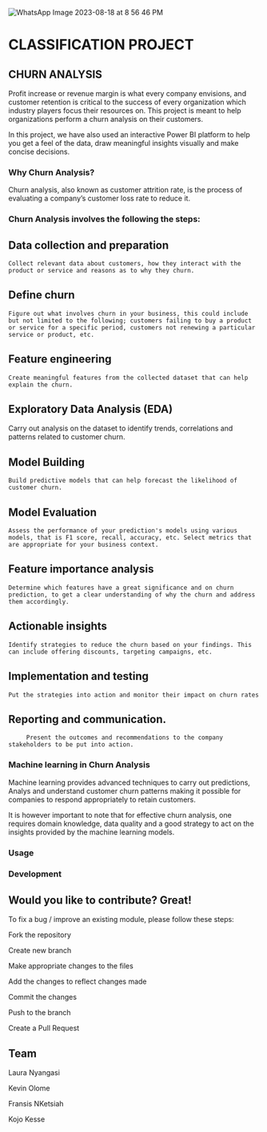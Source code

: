 ![WhatsApp Image 2023-08-18 at 8 56 46 PM](https://github.com/lauranyangasi/classification/assets/136954763/50d2719c-badd-48cb-b7b7-67959af88e5e)

# CLASSIFICATION PROJECT	


## CHURN ANALYSIS 

Profit increase or revenue margin is what every company envisions, and customer retention is critical to the success of every organization which industry players focus their resources on. This project is meant to help organizations perform a churn analysis on their customers.  

In this project, we have also used an interactive Power BI platform to help you get a feel of the data, draw meaningful insights visually and make concise decisions.  

### Why Churn Analysis? 

Churn analysis, also known as customer attrition rate, is the process of evaluating a company’s customer loss rate to reduce it. 

 

### Churn Analysis involves the following the steps: 

## Data collection and preparation 

   	Collect relevant data about customers, how they interact with the product or service and reasons as to why they churn. 

## Define churn 

	Figure out what involves churn in your business, this could include but not limited to the following; customers failing to buy a product or service for a specific period, customers not renewing a particular service or product, etc. 

## Feature engineering 

	Create meaningful features from the collected dataset that can help explain the churn. 

## Exploratory Data Analysis (EDA) 

Carry out analysis on the dataset to identify trends, correlations and patterns related to customer churn.	 

## Model Building 

	Build predictive models that can help forecast the likelihood of customer churn. 

## Model Evaluation 

	Assess the performance of your prediction's models using various models, that is F1 score, recall, accuracy, etc. Select metrics that are appropriate for your business context. 

## Feature importance analysis 

	Determine which features have a great significance and on churn prediction, to get a clear understanding of why the churn and address them accordingly. 

## Actionable insights 

	Identify strategies to reduce the churn based on your findings. This can include offering discounts, targeting campaigns, etc. 

## Implementation and testing 

	Put the strategies into action and monitor their impact on churn rates 

## Reporting and communication. 

     	 Present the outcomes and recommendations to the company stakeholders to be put into action. 

 

### Machine learning in Churn Analysis 

Machine learning provides advanced techniques to carry out predictions, Analys and understand customer churn patterns making it possible for companies to respond appropriately to retain customers. 

It is however important to note that for effective churn analysis, one requires domain knowledge, data quality and a good strategy to act on the insights provided by the machine learning models. 

 

### Usage 

### Development 

## Would you like to contribute? Great! 

To fix a bug / improve an existing module, please follow these steps: 

Fork the repository 

Create new branch 

Make appropriate changes to the files 

Add the changes to reflect changes made 

Commit the changes 

Push to the branch 

Create a Pull Request 

 

## Team 

Laura Nyangasi 

Kevin Olome 

Fransis NKetsiah 

Kojo Kesse 
